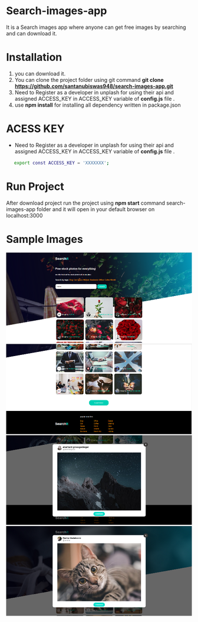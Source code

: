 # Search-images-app
It is a Search images app where anyone can get free images by searching and can download it.

# Installation
  1. you can download it.
  2. You can clone the project folder using git command 
      **git clone https://github.com/santanubiswas948/search-images-app.git**
  3. Need to Register as a developer in unplash for using their api and assigned ACCESS_KEY  in ACCESS_KEY      variable of **config.js** file .
  4. use **npm install** for installing all dependency written in package.json

# ACESS KEY
- Need to Register as a developer in unplash for using their api and assigned ACCESS_KEY  in ACCESS_KEY      variable of **config.js** file .
```sh
   export const ACCESS_KEY = 'XXXXXXX';
```
# Run Project
  After download project run the project using **npm start** command search-images-app folder and
  it will open in your default browser on localhost:3000

# Sample Images
![Sample1](https://github.com/santanubiswas948/search-images-app/blob/master/public/sample1.PNG)
![Sample2](https://github.com/santanubiswas948/search-images-app/blob/master/public/sample2.PNG)
![Sample3](https://github.com/santanubiswas948/search-images-app/blob/master/public/sample3.PNG)
![Sample4](https://github.com/santanubiswas948/search-images-app/blob/master/public/sample4.PNG)
